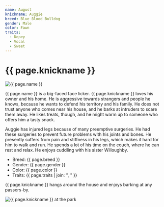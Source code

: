 ```yaml
---
name: August
knickname: Auggie
breed: Blue Blood Bulldog
gender: Male
color: Fawn
traits:
  - Dopey
  - Vocal
  - Sweet
---
```


# {{ page.knickname }}

![{{ page.name }}](/assests/images/auggie-photo.jpg)

{{ page.name }} is a big-faced face licker.  {{ page.knickname }} loves his owner and his home. He is aggressive towards strangers and people he knows, because he wants to defend his territory and his family. He does not trust anyone who comes near his house, and he barks at intruders to scare them away. He likes treats, though, and he might warm up to someone who offers him a tasty snack.

Auggie has injured legs because of many preemptive surgeries. He had these surgeries to prevent future problems with his joints and bones. He presently suffers from pain and stiffness in his legs, which makes it hard for him to walk and run. He spends a lot of his time on the couch, where he can rest and relax. He enjoys cuddling with his sister Willoughby.

- Breed: {{ page.breed }}
- Gender: {{ page.gender }}
- Color: {{ page.color }}
- Traits: {{ page.traits | join: ", " }}

{{ page.knickname }} hangs around the house and enjoys barking at any passers-by.

![{{ page.knickname }} at the park](/assests/images/auggie-action-photo.jpg)



